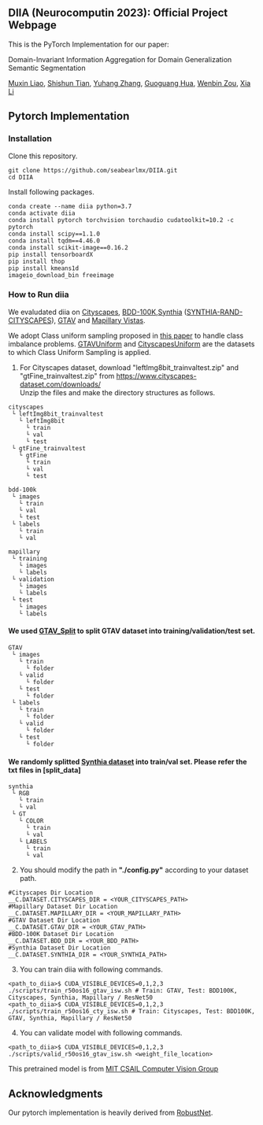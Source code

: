 ## DIIA  (Neurocomputin 2023): Official Project Webpage

This is the PyTorch Implementation for our paper:

Domain-Invariant Information Aggregation for Domain Generalization Semantic Segmentation

[Muxin Liao](https://scholar.google.com/citations?user=RVt9XHEAAAAJ&hl=zh-CN), [Shishun Tian](https://ceie.szu.edu.cn/info/1019/1147.htm), [Yuhang Zhang](https://scholar.google.com/citations?hl=zh-CN&user=C-ZGR84AAAAJ), [Guoguang Hua](https://scholar.google.com/citations?hl=zh-CN&user=Fk7XHewAAAAJ), [Wenbin Zou](https://ceie.szu.edu.cn/info/1018/1077.htm), [Xia Li](https://ceie.szu.edu.cn/info/1017/1062.htm)


## Pytorch Implementation
### Installation
Clone this repository.
```
git clone https://github.com/seabearlmx/DIIA.git
cd DIIA
```
Install following packages.
```
conda create --name diia python=3.7
conda activate diia
conda install pytorch torchvision torchaudio cudatoolkit=10.2 -c pytorch
conda install scipy==1.1.0
conda install tqdm==4.46.0
conda install scikit-image==0.16.2
pip install tensorboardX
pip install thop
pip install kmeans1d
imageio_download_bin freeimage
```
### How to Run diia
We evaludated diia on [Cityscapes](https://www.cityscapes-dataset.com/), [BDD-100K](https://bair.berkeley.edu/blog/2018/05/30/bdd/),[Synthia](https://synthia-dataset.net/downloads/) ([SYNTHIA-RAND-CITYSCAPES](http://synthia-dataset.net/download/808/)), [GTAV](https://download.visinf.tu-darmstadt.de/data/from_games/) and [Mapillary Vistas](https://www.mapillary.com/dataset/vistas?pKey=2ix3yvnjy9fwqdzwum3t9g&lat=20&lng=0&z=1.5).

We adopt Class uniform sampling proposed in [this paper](https://openaccess.thecvf.com/content_CVPR_2019/papers/Zhu_Improving_Semantic_Segmentation_via_Video_Propagation_and_Label_Relaxation_CVPR_2019_paper.pdf) to handle class imbalance problems. [GTAVUniform](https://github.com/shachoi/RobustNet/blob/0538c69954c030273b3df952f90347572ecac53b/datasets/gtav.py#L306) and [CityscapesUniform](https://github.com/shachoi/RobustNet/blob/0538c69954c030273b3df952f90347572ecac53b/datasets/cityscapes.py#L324) are the datasets to which Class Uniform Sampling is applied.


1. For Cityscapes dataset, download "leftImg8bit_trainvaltest.zip" and "gtFine_trainvaltest.zip" from https://www.cityscapes-dataset.com/downloads/<br>
Unzip the files and make the directory structures as follows.
```
cityscapes
 └ leftImg8bit_trainvaltest
   └ leftImg8bit
     └ train
     └ val
     └ test
 └ gtFine_trainvaltest
   └ gtFine
     └ train
     └ val
     └ test
```
```
bdd-100k
 └ images
   └ train
   └ val
   └ test
 └ labels
   └ train
   └ val
```
```
mapillary
 └ training
   └ images
   └ labels
 └ validation
   └ images
   └ labels
 └ test
   └ images
   └ labels
```

#### We used [GTAV_Split](https://download.visinf.tu-darmstadt.de/data/from_games/code/read_mapping.zip) to split GTAV dataset into training/validation/test set. 

```
GTAV
 └ images
   └ train
     └ folder
   └ valid
     └ folder
   └ test   
     └ folder
 └ labels
   └ train
     └ folder
   └ valid
     └ folder
   └ test   
     └ folder
```

#### We randomly splitted [Synthia dataset](http://synthia-dataset.net/download/808/) into train/val set. Please refer the txt files in [split_data]

```
synthia
 └ RGB
   └ train
   └ val
 └ GT
   └ COLOR
     └ train
     └ val
   └ LABELS
     └ train
     └ val
```

2. You should modify the path in **"./config.py"** according to your dataset path.
```
#Cityscapes Dir Location
__C.DATASET.CITYSCAPES_DIR = <YOUR_CITYSCAPES_PATH>
#Mapillary Dataset Dir Location
__C.DATASET.MAPILLARY_DIR = <YOUR_MAPILLARY_PATH>
#GTAV Dataset Dir Location
__C.DATASET.GTAV_DIR = <YOUR_GTAV_PATH>
#BDD-100K Dataset Dir Location
__C.DATASET.BDD_DIR = <YOUR_BDD_PATH>
#Synthia Dataset Dir Location
__C.DATASET.SYNTHIA_DIR = <YOUR_SYNTHIA_PATH>
```

3. You can train diia with following commands.
```
<path_to_diia>$ CUDA_VISIBLE_DEVICES=0,1,2,3 ./scripts/train_r50os16_gtav_isw.sh # Train: GTAV, Test: BDD100K, Cityscapes, Synthia, Mapillary / ResNet50
<path_to_diia>$ CUDA_VISIBLE_DEVICES=0,1,2,3 ./scripts/train_r50os16_cty_isw.sh # Train: Cityscapes, Test: BDD100K, GTAV, Synthia, Mapillary / ResNet50
```

4. You can validate model with following commands.
```
<path_to_diia>$ CUDA_VISIBLE_DEVICES=0,1,2,3 ./scripts/valid_r50os16_gtav_isw.sh <weight_file_location>
```

This pretrained model is from [MIT CSAIL Computer Vision Group](http://sceneparsing.csail.mit.edu/)

## Acknowledgments
Our pytorch implementation is heavily derived from [RobustNet](https://github.com/shachoi/RobustNet).
